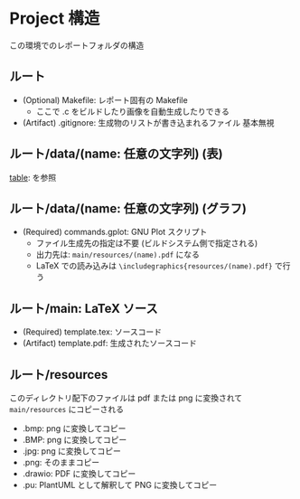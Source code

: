 # Project 構造

この環境でのレポートフォルダの構造

## ルート

- (Optional) Makefile: レポート固有の Makefile
  - ここで .c をビルドしたり画像を自動生成したりできる
- (Artifact) .gitignore: 生成物のリストが書き込まれるファイル 基本無視

## ルート/data/(name: 任意の文字列) (表)
[table](./table.md): を参照

## ルート/data/(name: 任意の文字列) (グラフ)
- (Required) commands.gplot: GNU Plot スクリプト
  - ファイル生成先の指定は不要 (ビルドシステム側で指定される)
  - 出力先は: `main/resources/(name).pdf` になる
  - LaTeX での読み込みは `\includegraphics{resources/(name).pdf}` で行う

## ルート/main: LaTeX ソース
- (Required) template.tex: ソースコード
- (Artifact) template.pdf: 生成されたソースコード

## ルート/resources
このディレクトリ配下のファイルは pdf または png に変換されて `main/resources` にコピーされる
- .bmp: png に変換してコピー
- .BMP: png に変換してコピー
- .jpg: png に変換してコピー
- .png: そのままコピー
- .drawio: PDF に変換してコピー
- .pu: PlantUML として解釈して PNG に変換してコピー
